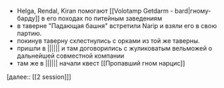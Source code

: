 - Helga, Rendal, Kiran помогают [[Volotamp Getdarm - bard|гному-барду]] в его походах по питейным заведениям 
- в таверне "Падающая башня" встретили Narip и взяли его в свою партию.
- покинув таверну схлестнулись с орками из той же таверны.
- пришли в |||||| и там договорились с жуликоватым вельможей о дальнейшей совместной компании
- там же в |||||| начали квест [[Пропавший гном нарцис]]


[далее:: [[2 session]]]

